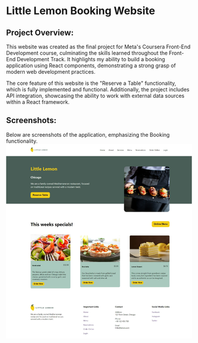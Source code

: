 # Little Lemon Booking Website

## Project Overview:
This website was created as the final project for Meta's Coursera Front-End Development course, culminating the skills learned throughout the Front-End Development Track. It highlights my ability to build a booking application using React components, demonstrating a strong grasp of modern web development practices.

The core feature of this website is the "Reserve a Table" functionality, which is fully implemented and functional. Additionally, the project includes API integration, showcasing the ability to work with external data sources within a React framework.
## Screenshots:
Below are screenshots of the application, emphasizing the Booking functionality.
![little lemon website table booking](/src/images/github-cover.png)


